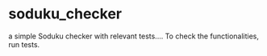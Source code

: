 soduku_checker
=============

a simple Soduku checker with relevant tests....
To check the functionalities, run tests.
